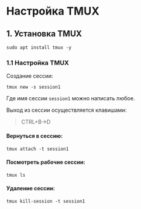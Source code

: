 # Настройка TMUX

## 1. Установка TMUX

```text
sudo apt install tmux -y
```

### 1.1 Настройка TMUX

Создание сессии:

```text
tmux new -s session1
```

Где имя сессии `session1` можно написать любое.

Выход из сессии осуществляется клавишами:

> CTRL+B-&gt;D

#### Вернуться в сессию:

```text
tmux attach -t session1
```

#### Посмотреть рабочие сессии:

```text
tmux ls
```

#### Удаление сессии:

```text
tmux kill-session -t session1
```

